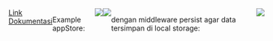 <div style="display: flex;">
<a href="https://github.com/pmndrs/zustand">Link Dokumentasi</a>
  <p>Example appStore:</p>
<br/>
<img src="https://github.com/user-attachments/assets/d1aa2359-f0ae-4ab4-8140-83741819e8fe"/>
<img src="https://github.com/user-attachments/assets/d8ef98c5-08fe-460a-b795-cb0d43cd5204"/>
<br/>
<p>dengan middleware persist agar data tersimpan di local storage:</p>
<img src="https://github.com/user-attachments/assets/2af95395-82cb-482e-9a42-ec6819f2c4e5"/>
</div>

